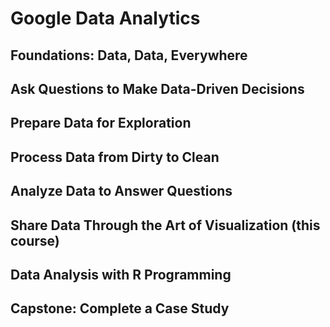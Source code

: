 # Google Data Analytics

## Foundations: Data, Data, Everywhere
## Ask Questions to Make Data-Driven Decisions
## Prepare Data for Exploration
## Process Data from Dirty to Clean
## Analyze Data to Answer Questions
## Share Data Through the Art of Visualization (this course)
## Data Analysis with R Programming 
## Capstone: Complete a Case Study 
